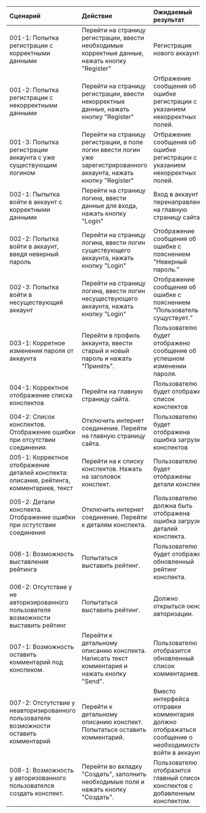 |Сценарий|Действие|Ожидаемый результат|Фактический результат| Оценка|
|:---|:---|:---|:---|:---|
|001-1: Попытка регистрации с корректными данными| Перейти на страницу регистрации, ввести необходимые корректные данные, нажать кнопку "Register"| Регистрация нового аккаунта.|||
|001-2: Попытка регистрации с некорректными данными| Перейти на страницу регистрации, ввести некорректные данные, нажать кнопку "Register" | Отбражение сообщения об ошибке регистрации с указанием некорректных полей. |||
|001-3: Попытка регистрации аккаунта с уже существующим логином | Перейти на страницу регистрации, в поле логин ввести логин уже зарегистрированного аккаунта, нажать кнопку "Register" | Отбражение сообщения об ошибке регистрации с указанием некорректных полей. |||
|002-1: Пыпытка войти в аккаунт с корректными данными | Перейти на страницу логина, ввести данные для входа, нажать кнопку "Login"| Вход в аккаунт и перенаправление на главную страницу сайта |||
|002-2: Попытка войти в аккаунт, введя неверный пароль | Перейти на страницу логина, ввести логин существующего аккаунта, нажать кнопку "Login"| Отображение сообщения об ошибке с пояснением "Неверный пароль." |||
|002-3: Попытка войти в несуществующий аккаунт | Перейти на страницу логина, ввести логин несуществующего аккаунта, нажать кнопку "Login" | Отображение сообщения об ошибке с пояснением "Пользователь не сущуствует."  |||
|003-1: Корретное изменения пароля от аккаунта | Перейти в профиль аккаунта, ввести старый и новый пароль и нажать "Принять". | Пользователю будет отображено сообщение об успешном изменении пароля. |||
|004-1: Корректное отображение списка конспектов | Перейти на главную страницу сайта. | Пользователю будет отображен список конспектов |||
|004-2: Список конспектов. Отображение ошибки при отсутствии соединения. | Отключить интернет соединение. Перейти на главную страницу сайта. | Пользователю будет отображена ошибка загрузки конспектов |||
|005-1: Корректное отображение деталей конспекта: описания, рейтинга, комментариев, текст | Перейти на к списку конспектов. Нажать на заголовок конспект. | Пользователю будет отображены детали конспекта |||
|005-2: Детали конспекта. Отображение ошибки при остутствии соединения | Отключить интернет соединение. Перейти к деталям конспекта. | Пользователю должна быть отображена ошибка загрузки деталей конспекта. |||
|006-1: Возможность выставления рейтинга | Попытаться выставить рейтинг. | Пользователю будет отображен обновленный рейтинг конспекта. |||
|006-2: Отсутствие у не авторизированного пользователя возможности выставить рейтинг | Попытаться выставить рейтинг. | Должно открыться окно авторизации. |||
|007-1: Возможность оставить комментарий под конспеком. | Перейти к детальному описанию конспекта. Написать текст комментария и нажать кнопку "Send". | Пользователю отобразится обновленный список комментариев. |||
|007-2: Отстутствие у неавторизированного пользователя возможности оставить комментарий | Перейти к детальному описанию конспект. Попытаться оставить комментарий. | Вместо интерфейса отправки комментария должно отображаться сообщение о необходимости войти в аккаунт. |||
|008-1: Возможность у авторизованного пользователся создать конспект. | Перейти во вкладку "Создать", заполнить необходимые поля и нажать кнопку "Создать". | Пользователю отобразится главный список конспектов с добавленным конспектом. |||


